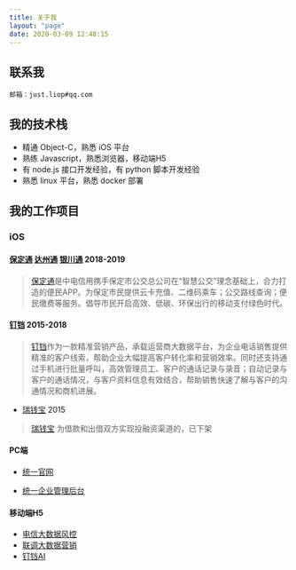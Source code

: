 ```yaml
---
title: 关于我
layout: "page"
date: 2020-03-09 12:48:15
---
```


## 联系我

    邮箱：just.liop#qq.com

## 我的技术栈

* 精通 Object-C，熟悉 iOS 平台
* 熟练 Javascript，熟悉浏览器，移动端H5
* 有 node.js 接口开发经验，有 python 脚本开发经验
* 熟悉 linux 平台，熟悉 docker 部署

## 我的工作项目

###  iOS

#### [保定通][保定通在线] [达州通][达州通在线] [银川通][玺客-银川通] 2018-2019

>[保定通][保定通在线]是中电信用携手保定市公交总公司在“智慧公交”理念基础上，合力打造的便民APP。为保定市民提供云卡充值、二维码乘车；公交路线查询；便民缴费等服务。倡导市民开启高效、低碳、环保出行的移动支付绿色时代。

#### [钉铛] 2015-2018

> [钉铛]作为一款精准营销产品，承载运营商大数据平台，为企业电话销售提供精准的客户线索，帮助企业大幅提高客户转化率和营销效率。同时还支持通过手机进行批量呼叫，高效管理员工、客户的通话记录与录音；自动记录与客户的通话情况，与客户资料信息有效结合，帮助销售快速了解与客户的沟通情况和商机进展。

* [瑞钱宝] 2015

> [瑞钱宝] 为借款和出借双方实现投融资渠道的，已下架

#### PC端

* [统一官网]

* [统一企业管理后台]

#### 移动端H5

* [电信大数据风控]
* [联调大数据营销]
* [钉铛AI]

[瑞钱宝]:"https://apps.apple.com/cn/app/%E7%91%9E%E9%92%B1%E5%AE%9D-3%E5%B9%B4%E9%93%B6%E8%A1%8C%E5%AD%98%E7%AE%A1%E6%8A%95%E8%B5%84%E7%90%86%E8%B4%A2%E5%A5%BD%E4%BA%A7%E5%93%81/id914860608" "去appstore"
[瑞钱宝-官网]:http://www.rqbao.com/
[钉铛]:https://apps.apple.com/cn/app/%E9%92%89%E9%93%9B-%E4%B8%93%E4%B8%9A%E9%94%80%E5%94%AE%E7%AD%BE%E5%8D%95%E7%A5%9E%E5%99%A8/id1066093207?l=en "去appstore"
[钉铛AI]:http://jingleapp.uccc.cc/H5/ "打开浏览器"
[电信大数据风控]:http://jingleapp.uccc.cc/telecom/ "打开浏览器"
[联调大数据营销]:http://jingleapp.uccc.cc/liantong/ "打开浏览器"
[米多财富]:"https://apps.apple.com/cn/app/%E7%B1%B3%E5%A4%9A%E8%B4%A2%E5%AF%8C%E7%AE%A1%E7%90%86-%E9%AB%98%E5%87%80%E5%80%BC%E6%8A%95%E8%B5%84%E8%80%85%E8%B4%A2%E5%AF%8C%E7%AE%A1%E7%90%86%E5%B9%B3%E5%8F%B0/id965152651"

[保定通在线]: "https://apps.apple.com/cn/app/%E4%BF%9D%E5%AE%9A%E9%80%9A%E5%9C%A8%E7%BA%BF/id1295531718?l=id"
[达州通在线]:"https://apps.apple.com/cn/app/%E8%BE%BE%E5%B7%9E%E9%80%9A%E5%9C%A8%E7%BA%BF/id1450790276?l=id"
[玺客-银川通]:"https://apps.apple.com/cn/app/id1388267300"


[统一官网]:"http://www.uccc.cc/"
[统一企业管理后台]:"http://jingleapp.uccc.cc/jingle/login.html"